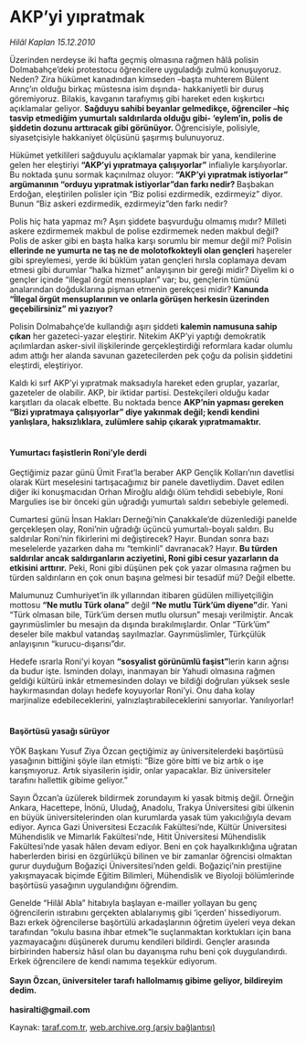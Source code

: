 # AKP’yi yıpratmak

*Hilâl Kaplan 15.12.2010*

<div class="yazi"><p>Üzerinden nerdeyse iki hafta geçmiş olmasına rağmen hâlâ polisin Dolmabahçe’deki protestocu öğrencilere uyguladığı zulmü konuşuyoruz. Neden? Zira hükümet kanadından kimseden –başta muhterem Bülent Arınç’ın olduğu birkaç müstesna isim dışında- hakkaniyetli bir duruş göremiyoruz. Bilakis, kavganın tarafıymış gibi hareket eden kışkırtıcı açıklamalar geliyor. <b>Sağduyu sahibi beyanlar gelmedikçe, öğrenciler –hiç tasvip etmediğim yumurtalı saldırılarda olduğu gibi- ‘eylem’in, polis de şiddetin dozunu arttıracak gibi görünüyor. </b>Öğrencisiyle, polisiyle, siyasetçisiyle hakkaniyet ölçüsünü şaşırmış bulunuyoruz.</p>
<p>Hükümet yetkilileri sağduyulu açıklamalar yapmak bir yana, kendilerine gelen her eleştiriyi <b>“AKP’yi yıpratmaya çalışıyorlar”</b> infialiyle karşılıyorlar. Bu noktada şunu sormak kaçınılmaz oluyor: <b>“AKP’yi yıpratmak istiyorlar” argümanının “orduyu yıpratmak istiyorlar”dan farkı nedir? </b>Başbakan Erdoğan, eleştirilen polisler için “Biz polisi ezdirmedik, ezdirmeyiz” diyor. Bunun “Biz askeri ezdirmedik, ezdirmeyiz”den farkı nedir?</p>
<p>Polis hiç hata yapmaz mı? Aşırı şiddete başvurduğu olmamış mıdır? Milleti askere ezdirmemek makbul de polise ezdirmemek neden makbul değil? Polis de asker gibi en başta halka karşı sorumlu bir memur değil mi? Polisin <b>ellerinde ne yumurta ne taş ne de molotofkokteyli olan gençleri</b> haşereler gibi spreylemesi, yerde iki büklüm yatan gençleri hırsla coplamaya devam etmesi gibi durumlar “halka hizmet” anlayışının bir gereği midir? Diyelim ki o gençler içinde “illegal örgüt mensupları” var; bu, gençlerin tümünü analarından doğduklarına pişman etmenin gerekçesi midir? <b>Kanunda “İllegal örgüt mensuplarının ve onlarla görüşen herkesin üzerinden geçebilirsiniz” mi yazıyor?</b></p>
<p>Polisin Dolmabahçe’de kullandığı aşırı şiddeti <b>kalemin namusuna sahip çıkan</b> her gazeteci-yazar eleştirir. Nitekim AKP’yi yaptığı demokratik açılımlardan asker-sivil ilişkilerinde gerçekleştirdiği reformlara kadar olumlu adım attığı her alanda savunan gazetecilerden pek çoğu da polisin şiddetini eleştirdi, eleştiriyor. </p>
<p>Kaldı ki sırf AKP’yi yıpratmak maksadıyla hareket eden gruplar, yazarlar, gazeteler de olabilir. AKP, bir iktidar partisi. Destekçileri olduğu kadar karşıtları da olacak elbette. Bu noktada bence <b>AKP’nin yapması gereken “Bizi yıpratmaya çalışıyorlar” diye yakınmak değil; kendi kendini yanlışlara, haksızlıklara, zulümlere sahip çıkarak yıpratmamaktır.</b></p>
<h4><br/>Yumurtacı faşistlerin Roni’yle derdi</h4>
<p>Geçtiğimiz pazar günü Ümit Fırat’la beraber AKP Gençlik Kolları’nın davetlisi olarak Kürt meselesini tartışacağımız bir panele davetliydim. Davet edilen diğer iki konuşmacıdan Orhan Miroğlu aldığı ölüm tehdidi sebebiyle, Roni Margulies ise bir önceki gün uğradığı yumurtalı saldırı sebebiyle gelemedi. </p>
<p>Cumartesi günü İnsan Hakları Derneği’nin Çanakkale’de düzenlediği panelde gerçekleşen olay, Roni’nin uğradığı üçüncü yumurtalı-boyalı saldırı. Bu saldırılar Roni’nin fikirlerini mi değiştirecek? Hayır. Bundan sonra bazı meselelerde yazarken daha mı “temkinli” davranacak? Hayır. <b>Bu türden saldırılar ancak saldırganların acziyetini, Roni gibi cesur yazarların da etkisini arttırır.</b> Peki, Roni gibi düşünen pek çok yazar olmasına rağmen bu türden saldırıların en çok onun başına gelmesi bir tesadüf mü? Değil elbette. </p>
<p>Malumunuz Cumhuriyet’in ilk yıllarından itibaren güdülen milliyetçiliğin mottosu <b>“Ne mutlu Türk olana”</b> değil<b> “Ne mutlu Türk’üm diyene”</b>dir. Yani “Türk olmasan bile, Türk’üm dersen mutlu olursun” mesajı verilmiştir. Ancak gayrımüslimler bu mesajın da dışında bırakılmışlardır. Onlar “Türk’üm” deseler bile makbul vatandaş sayılmazlar. Gayrımüslimler, Türkçülük anlayışının “kurucu-dışarısı”dır.</p>
<p>Hedefe ısrarla Roni’yi koyan <b>“sosyalist görünümlü faşist”</b>lerin karın ağrısı da budur işte. İsminden dolayı, inanmayan bir Yahudi olmasına rağmen geldiği kültürü inkâr etmemesinden dolayı ve bildiği doğruları yüksek sesle haykırmasından dolayı hedefe koyuyorlar Roni’yi. Onu daha kolay marjinalize edebileceklerini, yalnızlaştırabileceklerini sanıyorlar. Yanılıyorlar! </p>
<h4><br/>Başörtüsü yasağı sürüyor</h4>
<p>YÖK Başkanı Yusuf Ziya Özcan geçtiğimiz ay üniversitelerdeki başörtüsü yasağının bittiğini şöyle ilan etmişti: “Bize göre bitti ve biz artık o işe karışmıyoruz. Artık siyasilerin işidir, onlar yapacaklar. Biz üniversiteler tarafını hallettik gibime geliyor.” </p>
<p>Sayın Özcan’a üzülerek bildirmek zorundayım ki yasak bitmiş değil. Örneğin Ankara, Hacettepe, İnönü, Uludağ, Anadolu, Trakya Üniversitesi gibi ülkenin en büyük üniversitelerinden olan kurumlarda yasak tüm yakıcılığıyla devam ediyor. Ayrıca Gazi Üniversitesi Eczacılık Fakültesi’nde, Kültür Üniversitesi Mühendislik ve Mimarlık Fakültesi’nde, Hitit Üniversitesi Mühendislik Fakültesi’nde yasak hâlen devam ediyor. Beni en çok hayalkırıklığına uğratan haberlerden birisi en özgürlükçü bilinen ve bir zamanlar öğrencisi olmaktan gurur duyduğum Boğaziçi Üniversitesi’nden geldi. Boğaziçi’nin prestijine yakışmayacak biçimde Eğitim Bilimleri, Mühendislik ve Biyoloji bölümlerinde başörtüsü yasağının uygulandığını öğrendim.</p>
<p>Genelde “Hilâl Abla” hitabıyla başlayan e-mailler yollayan bu genç öğrencilerin ıstırabını gerçekten ablalarıymış gibi ‘içerden’ hissediyorum. Bazı erkek öğrencilerse başörtülü arkadaşlarının öğretim üyeleri veya dekan tarafından “okulu basına ihbar etmek”le suçlanmaktan korktukları için bana yazmayacağını düşünerek durumu kendileri bildirdi. Gençler arasında birbirinden habersiz hâsıl olan bu dayanışma ruhu beni çok duygulandırdı. Erkek öğrencilere de kendi namıma teşekkür ediyorum. <br/><br/><b>Sayın Özcan, üniversiteler tarafı hallolmamış gibime geliyor, bildireyim dedim.<br/><br/></b><b>hasiralti@gmail.com</b></p>
</div>

Kaynak: [taraf.com.tr](m), [web.archive.org (arşiv bağlantısı)](http://web.archive.org/web/20140120031811/http://taraf.com.tr:80/hilal-kaplan/makale-akp-yi-yipratmak.htm)
